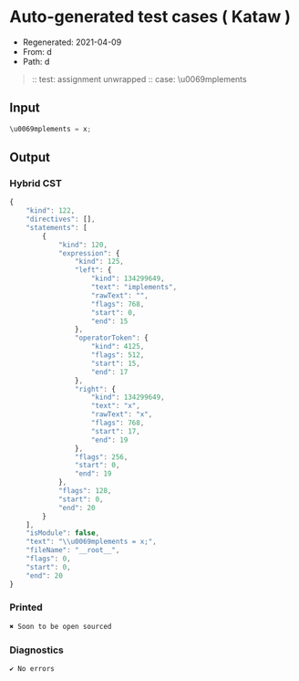 # Auto-generated test cases ( Kataw )
- Regenerated: 2021-04-09
- From: d
- Path: d
> :: test: assignment unwrapped
> :: case: \u0069mplements
## Input

`````js
\u0069mplements = x;
`````

## Output

### Hybrid CST

```javascript
{
    "kind": 122,
    "directives": [],
    "statements": [
        {
            "kind": 120,
            "expression": {
                "kind": 125,
                "left": {
                    "kind": 134299649,
                    "text": "implements",
                    "rawText": "",
                    "flags": 768,
                    "start": 0,
                    "end": 15
                },
                "operatorToken": {
                    "kind": 4125,
                    "flags": 512,
                    "start": 15,
                    "end": 17
                },
                "right": {
                    "kind": 134299649,
                    "text": "x",
                    "rawText": "x",
                    "flags": 768,
                    "start": 17,
                    "end": 19
                },
                "flags": 256,
                "start": 0,
                "end": 19
            },
            "flags": 128,
            "start": 0,
            "end": 20
        }
    ],
    "isModule": false,
    "text": "\\u0069mplements = x;",
    "fileName": "__root__",
    "flags": 0,
    "start": 0,
    "end": 20
}
```

### Printed

```javascript
✖ Soon to be open sourced
```

### Diagnostics

```javascript
✔ No errors
```

